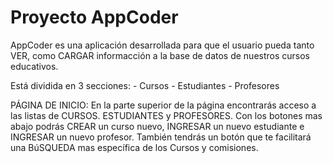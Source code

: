 # Proyecto AppCoder
 AppCoder es una aplicación desarrollada para que el usuario pueda tanto VER, como CARGAR informacción a la base de datos de nuestros cursos educativos.

 Está dividida en 3 secciones:
    - Cursos
    - Estudiantes
    - Profesores


PÁGINA DE INICIO:
    En la parte superior de la página encontrarás acceso a las listas de CURSOS. ESTUDIANTES y PROFESORES.
    Con los botones mas abajo podrás CREAR un curso nuevo, INGRESAR un nuevo estudiante e INGRESAR un nuevo profesor. También tendrás un botón que te facilitará una BúSQUEDA mas específica de los Cursos y comisiones.

